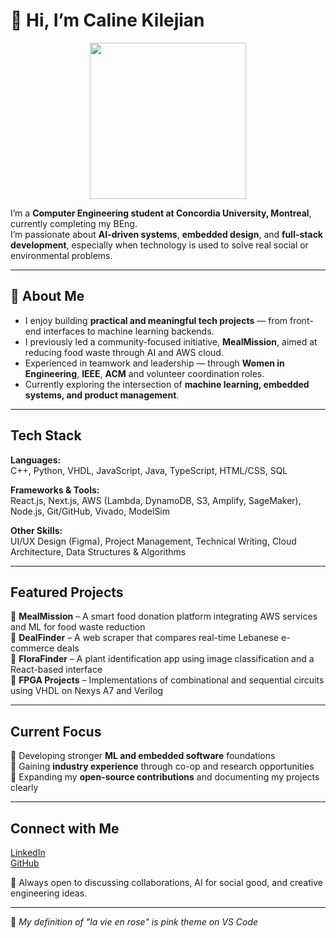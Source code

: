 # 🩷 Hi, I’m Caline Kilejian

<p align="center">
  <img src="https://media.giphy.com/media/i1xNYj8xdUmR7z3CrH/giphy.gif" width="250"/>
</p>


 I’m a **Computer Engineering student at Concordia University, Montreal**, currently completing my BEng.  
 I’m passionate about **AI-driven systems**, **embedded design**, and **full-stack development**, especially when technology is used to solve real social or environmental problems.

---

## 🩷 About Me

- I enjoy building **practical and meaningful tech projects** — from front-end interfaces to machine learning backends.
- I previously led a community-focused initiative, **MealMission**, aimed at reducing food waste through AI and AWS cloud.
- Experienced in teamwork and leadership — through **Women in Engineering**, **IEEE**, **ACM** and volunteer coordination roles.
- Currently exploring the intersection of **machine learning, embedded systems, and product management**.

---

## Tech Stack

**Languages:**  
C++, Python, VHDL, JavaScript, Java, TypeScript, HTML/CSS, SQL  

**Frameworks & Tools:**  
React.js, Next.js, AWS (Lambda, DynamoDB, S3, Amplify, SageMaker), Node.js, Git/GitHub, Vivado, ModelSim  

**Other Skills:**  
UI/UX Design (Figma), Project Management, Technical Writing, Cloud Architecture, Data Structures & Algorithms  

---

## Featured Projects

🩷 **MealMission** – A smart food donation platform integrating AWS services and ML for food waste reduction  
🩷 **DealFinder** – A web scraper that compares real-time Lebanese e-commerce deals  
🩷 **FloraFinder** – A plant identification app using image classification and a React-based interface  
🩷 **FPGA Projects** – Implementations of combinational and sequential circuits using VHDL on Nexys A7 and Verilog 

---

## Current Focus

🌸 Developing stronger **ML and embedded software** foundations  
🌸 Gaining **industry experience** through co-op and research opportunities  
🌸 Expanding my **open-source contributions** and documenting my projects clearly  

---

## Connect with Me

[LinkedIn](https://www.linkedin.com/in/caline-kilejian-974b40327/)  
[GitHub](https://github.com/Crk24-ctrl)  

🩷 Always open to discussing collaborations, AI for social good, and creative engineering ideas.

---

🩷 _My definition of "la vie en rose" is pink theme on VS Code_  
